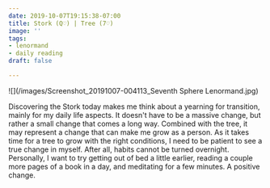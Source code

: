 ```yaml
---
date: 2019-10-07T19:15:38-07:00
title: Stork (Q♡) | Tree (7♡)
image: ''
tags:
- lenormand
- daily reading
draft: false

---
```

![](/images/Screenshot_20191007-004113_Seventh Sphere Lenormand.jpg)

Discovering the Stork today makes me think about a yearning for transition, mainly for my daily life aspects. It doesn't have to be a massive change, but rather a small change that comes a long way. Combined with the tree, it may represent a change that can make me grow as a person. As it takes time for a tree to grow with the right conditions, I need to be patient to see a true change in myself. After all, habits cannot be turned overnight. Personally, I want to try getting out of bed a little earlier, reading a couple more pages of a book in a day, and meditating for a few minutes. A positive change.